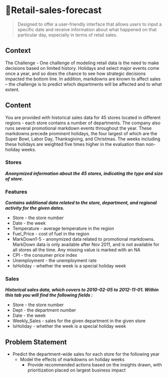 # 🛒Retail-sales-forecast
> Designed to offer a user-friendly interface that allows users to input a specific date and receive information about what happened on that particular day, especially in terms of retail sales.

## Context
The Challenge - One challenge of modeling retail data is the need to make decisions based on limited history. Holidays and select major events come once a year, and so does the chance to see how strategic decisions impacted the bottom line. In addition, markdowns are known to affect sales – the challenge is to predict which departments will be affected and to what extent.

## Content
You are provided with historical sales data for 45 stores located in different regions - each store contains a number of departments. The company also runs several promotional markdown events throughout the year. These markdowns precede prominent holidays, the four largest of which are the Super Bowl, Labor Day, Thanksgiving, and Christmas. The weeks including these holidays are weighted five times higher in the evaluation than non-holiday weeks.

### Stores
***Anonymized information about the 45 stores, indicating the type and size of store.***

### Features
***Contains additional data related to the store, department, and regional activity for the given dates.***

- Store - the store number
- Date - the week
- Temperature - average temperature in the region
- Fuel_Price - cost of fuel in the region
- MarkDown1-5 - anonymized data related to promotional markdowns. MarkDown data is only available after Nov 2011, and is not available for all stores all the time. Any missing value is marked with an NA
- CPI - the consumer price index
- Unemployment - the unemployment rate
- IsHoliday - whether the week is a special holiday week

### Sales
***Historical sales data, which covers to 2010-02-05 to 2012-11-01. Within this tab you will find the following fields :***

- Store - the store number
- Dept - the department number
- Date - the week
- Weekly_Sales -  sales for the given department in the given store
- IsHoliday - whether the week is a special holiday week

## Problem Statement

- Predict the department-wide sales for each store for the following year
  - Model the effects of markdowns on holiday weeks
    - Provide recommended actions based on the insights drawn, with prioritization placed on largest business impact

